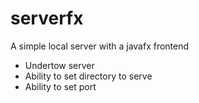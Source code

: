 # serverfx
A simple local server with a javafx frontend

* Undertow server
* Ability to set directory to serve
* Ability to set port

